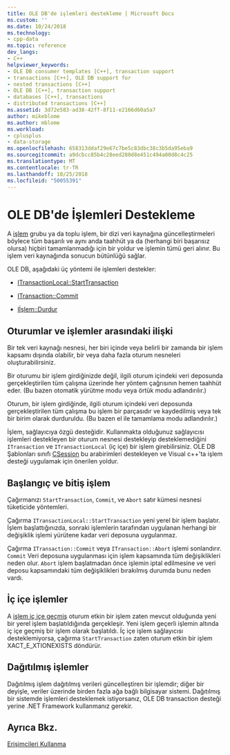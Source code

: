```yaml
---
title: OLE DB'de işlemleri destekleme | Microsoft Docs
ms.custom: ''
ms.date: 10/24/2018
ms.technology:
- cpp-data
ms.topic: reference
dev_langs:
- C++
helpviewer_keywords:
- OLE DB consumer templates [C++], transaction support
- transactions [C++], OLE DB support for
- nested transactions [C++]
- OLE DB [C++], transaction support
- databases [C++], transactions
- distributed transactions [C++]
ms.assetid: 3d72e583-ad38-42ff-8f11-e2166d60a5a7
author: mikeblome
ms.author: mblome
ms.workload:
- cplusplus
- data-storage
ms.openlocfilehash: 658313ddaf29e67c7be5c83dbc38c3b5da95eba9
ms.sourcegitcommit: a9dcbcc85b4c28eed280d8e451c494a00d8c4c25
ms.translationtype: MT
ms.contentlocale: tr-TR
ms.lasthandoff: 10/25/2018
ms.locfileid: "50055391"
---
```

# <a name="supporting-transactions-in-ole-db"></a>OLE DB'de İşlemleri Destekleme

A [işlem](../../data/transactions-mfc-data-access.md) grubu ya da toplu işlem, bir dizi veri kaynağına güncelleştirmeleri böylece tüm başarılı ve aynı anda taahhüt ya da (herhangi biri başarısız olursa) hiçbiri tamamlanmadığı için bir yoldur ve işlemin tümü geri alınır. Bu işlem veri kaynağında sonucun bütünlüğü sağlar.

OLE DB, aşağıdaki üç yöntemi ile işlemleri destekler:

- [ITransactionLocal::StartTransaction](/previous-versions/windows/desktop/ms709786)

- [ITransaction::Commit](/previous-versions/windows/desktop/ms713008)

- [Iİşlem::Durdur](/previous-versions/windows/desktop/ms709833)

## <a name="relationship-of-sessions-and-transactions"></a>Oturumlar ve işlemler arasındaki ilişki

Bir tek veri kaynağı nesnesi, her biri içinde veya belirli bir zamanda bir işlem kapsamı dışında olabilir, bir veya daha fazla oturum nesneleri oluşturabilirsiniz.

Bir oturumu bir işlem girdiğinizde değil, ilgili oturum içindeki veri deposunda gerçekleştirilen tüm çalışma üzerinde her yöntem çağrısının hemen taahhüt eder. (Bu bazen otomatik yürütme modu veya örtük modu adlandırılır.)

Oturum, bir işlem girdiğinde, ilgili oturum içindeki veri deposunda gerçekleştirilen tüm çalışma bu işlem bir parçasıdır ve kaydedilmiş veya tek bir birim olarak durduruldu. (Bu bazen el ile tamamlama modu adlandırılır.)

İşlem, sağlayıcıya özgü desteğidir. Kullanmakta olduğunuz sağlayıcısı işlemleri destekleyen bir oturum nesnesi destekleyip desteklemediğini `ITransaction` ve `ITransactionLocal` (iç içe) bir işlem girebilirsiniz. OLE DB Şablonları sınıfı [CSession](../../data/oledb/csession-class.md) bu arabirimleri destekleyen ve Visual c++'ta işlem desteği uygulamak için önerilen yoldur.

## <a name="starting-and-ending-the-transaction"></a>Başlangıç ve bitiş işlem

Çağırmanızı `StartTransaction`, `Commit`, ve `Abort` satır kümesi nesnesi tüketicide yöntemleri.

Çağırma `ITransactionLocal::StartTransaction` yeni yerel bir işlem başlatır. İşlem başlattığınızda, sonraki işlemlerin tarafından uygulanan herhangi bir değişiklik işlemi yürütene kadar veri deposuna uygulanmaz.

Çağırma `ITransaction::Commit` veya `ITransaction::Abort` işlemi sonlandırır. `Commit` Veri deposuna uygulanması için işlem kapsamında tüm değişiklikleri neden olur. `Abort` işlem başlatmadan önce işlemin iptal edilmesine ve veri deposu kapsamındaki tüm değişiklikleri bırakılmış durumda bunu neden vardı.

## <a name="nested-transactions"></a>İç içe işlemler

A [işlem iç içe geçmiş](/previous-versions/windows/desktop/ms716985) oturum etkin bir işlem zaten mevcut olduğunda yeni bir yerel işlem başlatıldığında gerçekleşir. Yeni işlem geçerli işlemin altında iç içe geçmiş bir işlem olarak başlatıldı. İç içe işlem sağlayıcısı desteklemiyorsa, çağırma `StartTransaction` zaten oturum etkin bir işlem XACT_E_XTIONEXISTS döndürür.

## <a name="distributed-transactions"></a>Dağıtılmış işlemler

Dağıtılmış işlem dağıtılmış verileri güncelleştiren bir işlemdir; diğer bir deyişle, veriler üzerinde birden fazla ağa bağlı bilgisayar sistemi. Dağıtılmış bir sistemde işlemleri desteklemek istiyorsanız, OLE DB transaction desteği yerine .NET Framework kullanmanız gerekir.

## <a name="see-also"></a>Ayrıca Bkz.

[Erişimcileri Kullanma](../../data/oledb/using-accessors.md)